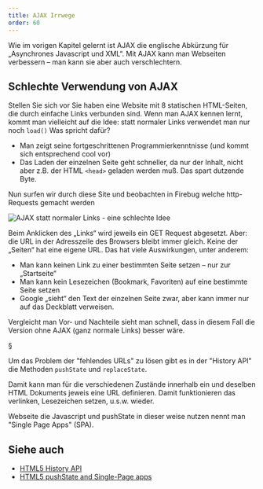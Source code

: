 ```yaml
---
title: AJAX Irrwege
order: 60
---
```


Wie im vorigen Kapitel gelernt ist AJAX die englische Abkürzung für „Asynchrones 
Javascript und XML“. Mit AJAX kann man Webseiten verbessern – man kann sie aber 
auch verschlechtern.

## Schlechte Verwendung von AJAX

Stellen Sie sich vor Sie haben eine Website mit 8 statischen HTML-Seiten, die
durch einfache Links verbunden sind. Wenn man AJAX kennen lernt, kommt man vielleicht
auf die Idee: statt normaler Links verwendet man nur noch `load()`  Was spricht
dafür?

* Man zeigt seine fortgeschrittenen Programmierkenntnisse (und kommt sich entsprechend cool vor)
* Das Laden der einzelnen Seite geht schneller, da nur der Inhalt, nicht aber z.B. der HTML `<head>` geladen werden muß. Das spart dutzende Byte.

Nun  surfen wir durch diese Site und beobachten in Firebug welche http-Requests
gemacht werden 

![AJAX statt normaler Links - eine schlechte Idee](/images/ajax-bad.png)

Beim Anklicken des „Links“ wird jeweils ein GET 
Request abgesetzt. Aber: die URL in der Adresszeile des Browsers bleibt immer
gleich.  Keine der „Seiten“ hat eine eigene URL.
Das hat viele Auswirkungen, unter anderem:

* Man kann keinen Link zu einer bestimmten Seite setzen – nur zur „Startseite“
* Man kann kein Lesezeichen (Bookmark, Favoriten) auf eine bestimmte Seite setzen
* Google „sieht“ den Text der einzelnen Seite zwar, aber kann immer nur auf das Deckblatt verweisen. 

Vergleicht man Vor- und Nachteile sieht man schnell, dass in diesem Fall die
Version ohne AJAX (ganz normale Links) besser wäre.


§

Um das Problem der "fehlendes URLs" zu lösen gibt es in der 
"History API" die Methoden `pushState` und `replaceState`.

Damit kann man für die verschiedenen Zustände innerhalb ein und deselben
HTML Dokuments jeweis eine URL definieren.  Damit funktionieren das
verlinken, Lesezeichen setzen, u.s.w. wieder.

Webseite die Javascript und pushState in dieser weise nutzen nennt
man "Single Page Apps" (SPA).  

## Siehe auch


* [HTML5 History API](https://html.spec.whatwg.org/multipage/browsers.html#the-history-interface) 
* [HTML5 pushState and Single-Page apps](https://www.frontendjournal.com/html5-pushstate-and-single-page-apps/)




